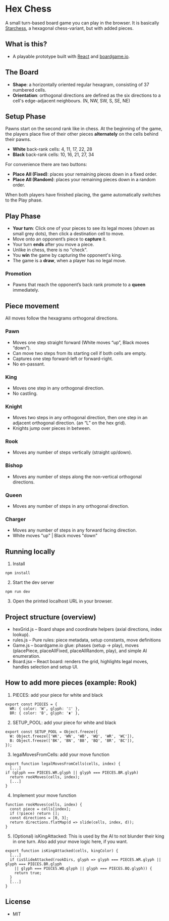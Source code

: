 # Hex Chess

A small turn-based board game you can play in the browser. It is basically [Starchess](<[url](https://en.wikipedia.org/wiki/Hexagonal_chess#Starchess)>), a hexagonal chess-variant, but with added pieces.

## What is this?

- A playable prototype built with [React](<[url](https://react.dev/)>) and [boardgame.io](<[url](https://boardgame.io/)>).

## The Board

- **Shape**: a horizontally oriented regular hexagram, consisting of 37 numbered cells.
- **Orientation**: orthogonal directions are defined as the six directions to a cell's edge-adjacent neighbours. (N, NW, SW, S, SE, NE)

## Setup Phase

Pawns start on the second rank like in chess.
At the beginning of the game, the players place five of their other pieces **alternately** on the cells behind their pawns.

- **White** back-rank cells: 4, 11, 17, 22, 28
- **Black** back-rank cells: 10, 16, 21, 27, 34

For convenience there are two buttons:

- **Place All (Fixed)**: places your remaining pieces down in a fixed order.
- **Place All (Random)**: places your remaining pieces down in a random order.

When both players have finished placing, the game automatically switches to the Play phase.

## Play Phase

- **Your turn**: Click one of your pieces to see its legal moves (shown as small grey dots), then click a destination cell to move.
- Move onto an opponent’s piece to **capture** it.
- Your turn **ends** after you move a piece.
- Unlike in chess, there is no "check".
- You **win** the game by capturing the opponent's king.
- The game is a **draw**, when a player has no legal move.

### Promotion

- Pawns that reach the opponent’s back rank promote to a **queen** immediately.

## Piece movement

All moves follow the hexagrams orthogonal directions.

### Pawn

- Moves one step straight forward (White moves “up”, Black moves “down”).
- Can move two steps from its starting cell if both cells are empty.
- Captures one step forward-left or forward-right.
- No en-passant.

### King

- Moves one step in any orthogonal direction.
- No castling.

### Knight

- Moves two steps in any orthogonal direction, then one step in an adjacent orthogonal direction. (an “L” on the hex grid).
- Knights jump over pieces in between.

### Rook

- Moves any number of steps vertically (straight up/down).

### Bishop

- Moves any number of steps along the non-vertical orthogonal directions.

### Queen

- Moves any number of steps in any orthogonal direction.

### Charger

- Moves any number of steps in any forward facing direction.
- White moves "up" | Black moves "down"

## Running locally

1. Install

`npm install`

2. Start the dev server

`npm run dev`

3. Open the printed localhost URL in your browser.

## Project structure (overview)

- hexGrid.js – Board shape and coordinate helpers (axial directions, index lookup).
- rules.js – Pure rules: piece metadata, setup constants, move definitions
- Game.js – boardgame.io glue: phases (setup → play), moves (placePiece, placeAllFixed, placeAllRandom, play), and simple AI enumeration.
- Board.jsx – React board: renders the grid, highlights legal moves, handles selection and setup UI.

## How to add more pieces (example: Rook)

1. PIECES: add your piece for white and black

```
export const PIECES = {
  WR: { color: 'W', glyph: '♖' },
  BR: { color: 'B', glyph: '♜' },
```

2. SETUP_POOL: add your piece for white and black

```
export const SETUP_POOL = Object.freeze({
  W: Object.freeze(['WK', 'WN', 'WB', 'WQ', 'WR', 'WC']),
  B: Object.freeze(['BK', 'BN', 'BB', 'BQ', 'BR', 'BC']),
});
```

3. legalMovesFromCells: add your move function

```
export function legalMovesFromCells(cells, index) {
  [...]
if (glyph === PIECES.WR.glyph || glyph === PIECES.BR.glyph)
  return rookMoves(cells, index);
  [...]
}
```

4. Implement your move function

```
function rookMoves(cells, index) {
  const piece = cells[index];
  if (!piece) return [];
  const directions = [0, 3];
  return directions.flatMap(d => slide(cells, index, d));
}
```

5. (Optional) isKingAttacked: This is used by the AI to not blunder their king in one turn. Also add your move logic here, if you want.

```
export function isKingAttacked(cells, kingColor) {
  [...]
  if (isSlideAttacked(rookDirs, glyph => glyph === PIECES.WR.glyph || glyph === PIECES.BR.glyph
    || glyph === PIECES.WQ.glyph || glyph === PIECES.BQ.glyph)) {
    return true;
  }
  [...]
}
```

## License

- MIT

```

```
